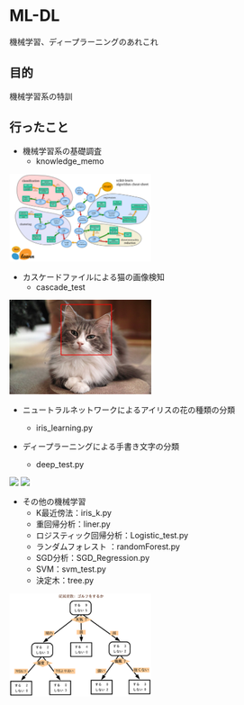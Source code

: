 # ML-DL
機械学習、ディープラーニングのあれこれ

## 目的
機械学習系の特訓

## 行ったこと
- 機械学習系の基礎調査
    - knowledge_memo

<img src="img/ML.png" width="50%">

- カスケードファイルによる猫の画像検知
    - cascade_test

<img src="img/result1.jpg" width="50%">

- ニュートラルネットワークによるアイリスの花の種類の分類
    - iris_learning.py

- ディープラーニングによる手書き文字の分類
    - deep_test.py

<img src="img/図1.png" width="50%">

<img src="img/図2.png" width="50%">

- その他の機械学習
    - K最近傍法：iris_k.py
    - 重回帰分析：liner.py
    - ロジスティック回帰分析：Logistic_test.py
    - ランダムフォレスト ：randomForest.py
    - SGD分析：SGD_Regression.py
    - SVM：svm_test.py
    - 決定木：tree.py

<img src="img/tree.png" width="50%">
